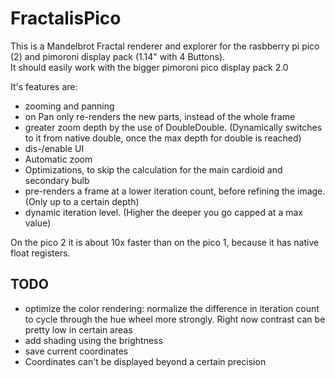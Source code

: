 # FractalisPico

This is a Mandelbrot Fractal renderer and explorer for the rasbberry pi pico (2) and pimoroni display pack (1.14" with 4 Buttons).  
It should easily work with the bigger pimoroni pico display pack 2.0  

It's features are:
- zooming and panning
- on Pan only re-renders the new parts, instead of the whole frame
- greater zoom depth by the use of DoubleDouble. (Dynamically switches to it from native double, once the max depth for double is reached)
- dis-/enable UI
- Automatic zoom
- Optimizations, to skip the calculation for the main cardioid and secondary bulb
- pre-renders a frame at a lower iteration count, before refining the image. (Only up to a certain depth)
- dynamic iteration level. (Higher the deeper you go capped at a max value)

On the pico 2 it is about 10x faster than on the pico 1, because it has native float registers.  

## TODO
- optimize the color rendering: normalize the difference in iteration count to cycle through the hue wheel more strongly. Right now contrast can be pretty low in certain areas
- add shading using the brightness
- save current coordinates
- Coordinates can't be displayed beyond a certain precision
